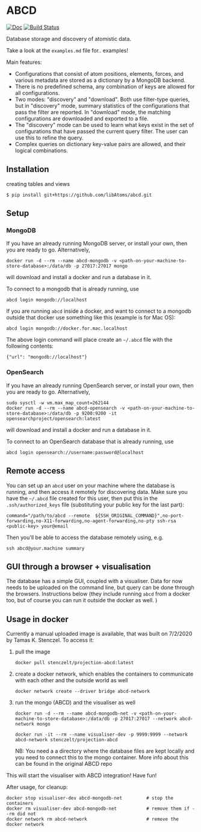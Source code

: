 # ABCD

[![Doc](https://img.shields.io/badge/docs-master-green.svg)](https://libatoms.github.io/abcd/)
[![Build Status](https://travis-ci.org/libAtoms/abcd.svg?branch=master)](https://travis-ci.org/libAtoms/abcd)

Database storage and discovery of atomistic data.

Take a look at the `examples.md` file for.. examples!

Main features:

- Configurations that consist of atom positions, elements, forces, and various metadata are stored as a dictionary by a MongoDB backend.
- There is no predefined schema, any combination of keys are allowed for all configurations.
- Two modes: "discovery" and "download". Both use filter-type queries, but in "discovery" mode, summary statistics of the configurations that pass the filter are reported. In "download" mode, the matching configurations are downloaded and exported to a file.
- The "discovery" mode can be used to learn what keys exist in the set of configurations that have passed the current query filter. The user can use this to refine the query.
- Complex queries on dictionary key-value pairs are allowed, and their logical combinations.

## Installation

creating tables and views
```
$ pip install git+https://github.com/libAtoms/abcd.git
```

## Setup

### MongoDB

If you have an already running MongoDB server, or install your own, then you are ready to go. Alternatively,

```
docker run -d --rm --name abcd-mongodb -v <path-on-your-machine-to-store-database>:/data/db -p 27017:27017 mongo
```

will download and install a docker and run a database in it.

To connect to a mongodb that is already running, use
```
abcd login mongodb://localhost
```

If you are running `abcd` inside a docker, and want to connect to a mongodb outside that docker use something like this (example is for Mac OS):

```
abcd login mongodb://docker.for.mac.localhost
```

The above login command will place create an `~/.abcd` file with the following contents:

```
{"url": "mongodb://localhost"}
```

### OpenSearch
If you have an already running OpenSearch server, or install your own, then you are ready to go. Alternatively,

```
sudo sysctl -w vm.max_map_count=262144
docker run -d --rm --name abcd-opensearch -v <path-on-your-machine-to-store-database>:/data/db -p 9200:9200 -it opensearchproject/opensearch:latest
```

will download and install a docker and run a database in it.

To connect to an OpenSearch database that is already running, use
```
abcd login opensearch://username:password@localhost
```

## Remote access

You can set up an `abcd` user on your machine where the database is running, and then access it remotely for discovering data. Make sure you have the `~/.abcd` file created for this user, then put this in the `.ssh/authorized_keys` file (substituting your public key for the last part):
```
command="/path/to/abcd --remote  ${SSH_ORIGINAL_COMMAND}",no-port-forwarding,no-X11-forwarding,no-agent-forwarding,no-pty ssh-rsa <public-key> your@email
```

Then you'll be able to access the database remotely using, e.g.
```
ssh abcd@your.machine summary
```

## GUI through a browser + visualisation

The database has a simple GUI, coupled with a visualiser. Data for now needs to be uploaded on the command line, but query can be done through the browsers. Instructions below (they include running `abcd` from a docker too, but of course you can run it outside the docker as well. )


## Usage in docker
Currently a manual uploaded image is available, that was built on 7/2/2020 by Tamas K. Stenczel.
To access it:
1. pull the image
    ```
    docker pull stenczelt/projection-abcd:latest
    ```

2. create a docker network, which enables the containers to communicate with each other and the outside world as well
    ```
    docker network create --driver bridge abcd-network
    ```

3. run the mongo (ABCD) and the visualiser as well
    ```
    docker run -d --rm --name abcd-mongodb-net -v <path-on-your-machine-to-store-database>:/data/db -p 27017:27017 --network abcd-network mongo

    docker run -it --rm --name visualiser-dev -p 9999:9999 --network abcd-network stenczelt/projection-abcd
    ```
    NB: You need a a directory where the database files are kept locally and you need to connect this to the mongo
    container. More info about this can be found in the original ABCD repo

This will start the visualiser with ABCD integration! Have fun!

After usage, for cleanup:
```
docker stop visualiser-dev abcd-mongodb-net         # stop the containers
docker rm visualiser-dev abcd-mongodb-net           # remove them if --rm did not
docker network rm abcd-network                      # remove the docker network
```
